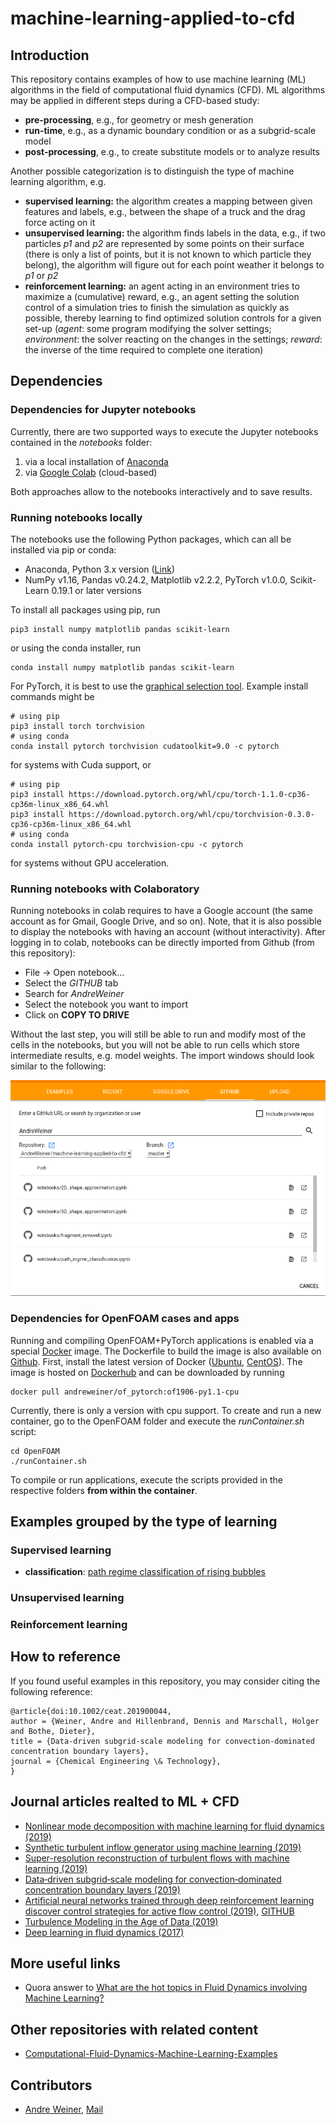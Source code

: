 # machine-learning-applied-to-cfd

## Introduction

This repository contains examples of how to use machine learning (ML) algorithms
in the field of computational fluid dynamics (CFD). ML algorithms may be applied in different steps during a CFD-based study:

- **pre-processing**, e.g., for geometry or mesh generation
- **run-time**, e.g., as a dynamic boundary condition or as a subgrid-scale model
- **post-processing**, e.g., to create substitute models or to analyze results

Another possible categorization is to distinguish the type of machine learning algorithm, e.g.

- **supervised learning:** the algorithm creates a mapping between given features and labels, e.g., between the shape of a truck and the drag force acting on it
- **unsupervised learning:** the algorithm finds labels in the data, e.g., if two particles *p1* and *p2* are represented by some points on their surface (there is only a list of points, but it is not known to which particle they belong), the algorithm will figure out for each point weather it belongs to *p1* or *p2*
- **reinforcement learning:** an agent acting in an environment tries to maximize a (cumulative) reward, e.g., an agent setting the solution control of a simulation tries to finish the simulation as quickly as possible, thereby learning to find optimized solution controls for a given set-up (*agent*: some program modifying the solver settings; *environment*: the solver reacting on the changes in the settings; *reward*: the inverse of the time required to complete one iteration)

## Dependencies

### Dependencies for Jupyter notebooks

Currently, there are two supported ways to execute the Jupyter notebooks contained in the *notebooks* folder:

1. via a local installation of [Anaconda](https://www.anaconda.com/distribution/)
2. via [Google Colab](https://colab.research.google.com/) (cloud-based)

Both approaches allow to the notebooks interactively and to save results.

### Running notebooks locally

The notebooks use the following Python packages, which can all be installed via pip or conda:

- Anaconda, Python 3.x version ([Link](https://www.anaconda.com/distribution/#download-section))
- NumPy v1.16, Pandas v0.24.2, Matplotlib v2.2.2, PyTorch v1.0.0, Scikit-Learn 0.19.1 or later versions

To install all packages using pip, run

```
pip3 install numpy matplotlib pandas scikit-learn
```

or using the conda installer, run
```
conda install numpy matplotlib pandas scikit-learn
```

For PyTorch, it is best to use the [graphical selection tool](https://pytorch.org/). Example install commands might be
```
# using pip
pip3 install torch torchvision
# using conda
conda install pytorch torchvision cudatoolkit=9.0 -c pytorch
```
for systems with Cuda support, or
```
# using pip
pip3 install https://download.pytorch.org/whl/cpu/torch-1.1.0-cp36-cp36m-linux_x86_64.whl
pip3 install https://download.pytorch.org/whl/cpu/torchvision-0.3.0-cp36-cp36m-linux_x86_64.whl
# using conda
conda install pytorch-cpu torchvision-cpu -c pytorch
```
for systems without GPU acceleration.

### Running notebooks with Colaboratory

Running notebooks in colab requires to have a Google account (the same account as for Gmail, Google Drive, and so on). Note, that it is also possible to display the notebooks with having an account (without interactivity). After logging in to colab, notebooks can be directly imported from Github (from this repository):

- File -> Open notebook...
- Select the *GITHUB* tab
- Search for *AndreWeiner*
- Select the notebook you want to import
- Click on **COPY TO DRIVE**

Without the last step, you will still be able to run and modify most of the cells in the notebooks, but you will not be able to run cells which store intermediate results, e.g. model weights. The import windows should look similar to the following:

<img src="colab_import_from_github.png" alt="drawing" width="600"/>

### Dependencies for OpenFOAM cases and apps

Running and compiling OpenFOAM+PyTorch applications is enabled via a special [Docker](https://www.docker.com/) image. The Dockerfile to build the image is also available on [Github](https://github.com/AndreWeiner/of_pytorch_docker). First, install the latest version of Docker ([Ubuntu](https://docs.docker.com/install/linux/docker-ce/ubuntu/), [CentOS](https://docs.docker.com/install/linux/docker-ce/centos/)). The image is hosted on [Dockerhub](https://cloud.docker.com/u/andreweiner/repository/docker/andreweiner/of_pytorch) and can be downloaded by running

```
docker pull andreweiner/of_pytorch:of1906-py1.1-cpu
```

Currently, there is only a version with cpu support. To create and run a new container, go to the OpenFOAM folder and execute the *runContainer.sh* script:

```
cd OpenFOAM
./runContainer.sh
```
To compile or run applications, execute the scripts provided in the respective folders **from within the container**.

## Examples grouped by the type of learning

### Supervised learning

- **classification**: [path regime classification of rising bubbles](https://github.com/AndreWeiner/machine-learning-applied-to-cfd/blob/master/notebooks/path_regime_classification.ipynb)

### Unsupervised learning

### Reinforcement learning

## How to reference

If you found useful examples in this repository, you may consider citing the following reference:

```
@article{doi:10.1002/ceat.201900044,
author = {Weiner, Andre and Hillenbrand, Dennis and Marschall, Holger and Bothe, Dieter},
title = {Data-driven subgrid-scale modeling for convection-dominated concentration boundary layers},
journal = {Chemical Engineering \& Technology},
}
```

## Journal articles realted to ML + CFD

- [Nonlinear mode decomposition with machine learning for fluid dynamics (2019)](https://www.researchgate.net/publication/333679109_Nonlinear_mode_decomposition_with_machine_learning_for_fluid_dynamics)
- [Synthetic turbulent inflow generator using machine learning (2019)](https://www.researchgate.net/publication/333626382_Synthetic_turbulent_inflow_generator_using_machine_learning)
- [Super-resolution reconstruction of turbulent flows with machine learning (2019)](https://www.cambridge.org/core/journals/journal-of-fluid-mechanics/article/superresolution-reconstruction-of-turbulent-flows-with-machine-learning/0DEBFE07FD949054E7E5046AB5632F22)
- [Data‐driven subgrid‐scale modeling for convection‐dominated concentration boundary layers (2019)](https://onlinelibrary.wiley.com/doi/abs/10.1002/ceat.201900044)
- [Artificial neural networks trained through deep reinforcement learning discover control strategies for active flow control (2019)](https://www.cambridge.org/core/journals/journal-of-fluid-mechanics/article/artificial-neural-networks-trained-through-deep-reinforcement-learning-discover-control-strategies-for-active-flow-control/D5B80D809DFFD73760989A07F5E11039), [GITHUB](https://github.com/jerabaul29/Cylinder2DFlowControlDRL)
- [Turbulence Modeling in the Age of Data (2019)](https://www.annualreviews.org/doi/abs/10.1146/annurev-fluid-010518-040547)
- [Deep learning in fluid dynamics (2017)](https://www.cambridge.org/core/journals/journal-of-fluid-mechanics/article/deep-learning-in-fluid-dynamics/F2EDDAB89563DE5157FC4B8342AD9C70)

## More useful links

- Quora answer to [What are the hot topics in Fluid Dynamics involving Machine Learning?](https://www.quora.com/What-are-the-hot-topics-in-Fluid-Dynamics-involving-Machine-Learning/answer/Andre-Weiner-2)

## Other repositories with related content

- [Computational-Fluid-Dynamics-Machine-Learning-Examples](https://github.com/loliverhennigh/Computational-Fluid-Dynamics-Machine-Learning-Examples)

## Contributors

- [Andre Weiner](https://github.com/AndreWeiner), [Mail](weiner@mma.tu-darmstadt.de)
